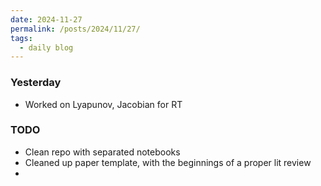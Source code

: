 ```yaml
---
date: 2024-11-27
permalink: /posts/2024/11/27/
tags:
  - daily blog
---
```


### Yesterday
- Worked on Lyapunov, Jacobian for RT

### TODO
- Clean repo with separated notebooks
- Cleaned up paper template, with the beginnings of a proper lit review
- 

